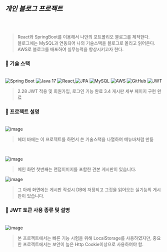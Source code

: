 </br>


## *개인 블로그 프로젝트*

</br>
</br>


>React와 SpringBoot를 이용해서 나만의 포트폴리오 블로그를 제작한다. <br>
 블로그에는 MySQL과 연동되어 나의 기술스택을 블로그로 올리고 읽어온다. <br>
  AWS로 블로그를 배포하여 실무능력을 향상시키고자 한다. <br>


### 📌 기술 스택  <br> <br>

![Spring Boot](https://img.shields.io/badge/-Spring%20Boot-6DB33F?style=flat-square&logo=spring-boot&logoColor=white&logoWidth=15) ![Java 17](https://img.shields.io/badge/Java%2017-ED8B00?style=flat-square&logo=openjdk&logoColor=white&logoWidth=15)  ![React](https://img.shields.io/badge/React-20232A?style=flat-square&logo=react&logoColor=61DAFB&logoWidth=15),![JPA](https://img.shields.io/badge/JPA-6DB33F?style=flat-square&logo=hibernate&logoColor=white&logoWidth=15)  ![MySQL](https://img.shields.io/badge/MySQL-4479A1?style=flat-square&logo=mysql&logoColor=white&logoWidth=15)  ![AWS](https://img.shields.io/badge/AWS-232F3E?style=flat-square&logo=amazonaws&logoColor=white&logoWidth=15)  ![GitHub](https://img.shields.io/badge/GitHub-181717?style=flat-square&logo=github&logoColor=white&logoWidth=15)  ![JWT](https://img.shields.io/badge/JWT-000000?style=flat-square&logo=jsonwebtokens&logoColor=white&logoWidth=15)


>2.28 JWT 적용 및 회원가입, 로그인 기능 완료
>3.4 게시판 세부 페이지 구현 완료


### 📌 프로젝트 설명  <br> <br>
![image](https://github.com/user-attachments/assets/28c51cf2-a36f-46d7-a600-831250d8ca37)
>헤더 바에는 이 프로젝트를 하면서 쓴 기술스택을 나열하여 메뉴바처럼 만듦
</br>

![image](https://github.com/user-attachments/assets/e735e21e-9d61-42d7-bb01-36e63b380e9a)
>메인 화면 첫번째는 랜덤이미지를 포함한 견본 게시판이 있습니다.

![image](https://github.com/user-attachments/assets/f9f0ee12-84d7-42e2-9d12-91d1c35fc935)
>그 아래 화면에는 게시판 작성시 DB에 저장되고 그것을 읽어오는 실기능의 게시판이 있습니다.


### 📌 JWT 토큰 사용 종류 및 설명  <br> <br>
![image](https://github.com/user-attachments/assets/51dd529a-1348-4f4b-b60c-e3c9fd45f857)

>본 프로젝트에서는 빠른 기능 시험을 위해 LocalStorage를 사용하였지만, 중요한 프로젝트에서는 보안이 높은 Http Cookie이상으로 사용하여야 함.
